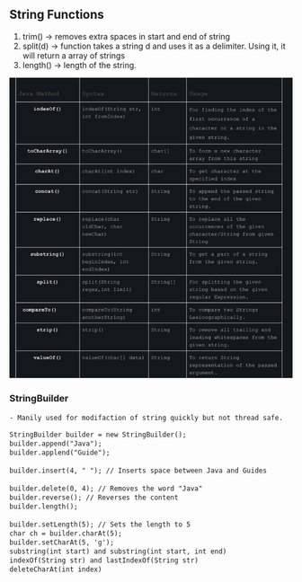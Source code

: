 ## String Functions

1. trim() -> removes extra spaces in start and end of string
2. split(d) -> function takes a string d and uses it as a delimiter. Using it, it will
               return a array of strings
3. length() -> length of the string.

![img.png](img.png)


### StringBuilder
    - Manily used for modifaction of string quickly but not thread safe.

```
StringBuilder builder = new StringBuilder();
builder.append("Java");
builder.applend("Guide");

builder.insert(4, " "); // Inserts space between Java and Guides

builder.delete(0, 4); // Removes the word "Java"
builder.reverse(); // Reverses the content
builder.length();

builder.setLength(5); // Sets the length to 5
char ch = builder.charAt(5);
builder.setCharAt(5, 'g');
substring(int start) and substring(int start, int end) 
indexOf(String str) and lastIndexOf(String str)
deleteCharAt(int index) 
```
